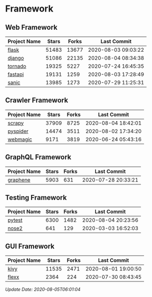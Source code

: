 # Framework

## Web Framework

| Project Name | Stars | Forks | Last Commit |
| ------------ | ----- | ----- | ----------- |
| [flask](https://github.com/pallets/flask) | 51483 | 13677 | 2020-08-03 09:03:22 |
| [django](https://github.com/django/django) | 51086 | 22135 | 2020-08-04 08:34:38 |
| [tornado](https://github.com/tornadoweb/tornado) | 19325 | 5227 | 2020-07-24 16:45:35 |
| [fastapi](https://github.com/tiangolo/fastapi) | 19131 | 1259 | 2020-08-03 17:28:49 |
| [sanic](https://github.com/huge-success/sanic) | 13985 | 1273 | 2020-07-29 11:25:31 |

## Crawler Framework

| Project Name | Stars | Forks | Last Commit |
| ------------ | ----- | ----- | ----------- |
| [scrapy](https://github.com/scrapy/scrapy) | 37909 | 8725 | 2020-08-04 18:42:01 |
| [pyspider](https://github.com/binux/pyspider) | 14474 | 3511 | 2020-08-02 17:34:20 |
| [webmagic](https://github.com/code4craft/webmagic) | 9171 | 3819 | 2020-06-24 05:43:16 |

## GraphQL Framework

| Project Name | Stars | Forks | Last Commit |
| ------------ | ----- | ----- | ----------- |
| [graphene](https://github.com/graphql-python/graphene) | 5903 | 631 | 2020-07-28 20:33:21 |

## Testing Framework

| Project Name | Stars | Forks | Last Commit |
| ------------ | ----- | ----- | ----------- |
| [pytest](https://github.com/pytest-dev/pytest) | 6300 | 1482 | 2020-08-04 20:23:56 |
| [nose2](https://github.com/nose-devs/nose2) | 641 | 129 | 2020-03-03 16:52:03 |

## GUI Framework

| Project Name | Stars | Forks | Last Commit |
| ------------ | ----- | ----- | ----------- |
| [kivy](https://github.com/kivy/kivy) | 11535 | 2471 | 2020-08-01 19:00:50 |
| [flexx](https://github.com/flexxui/flexx) | 2364 | 224 | 2020-07-30 08:43:45 |

*Update Date: 2020-08-05T06:01:04*